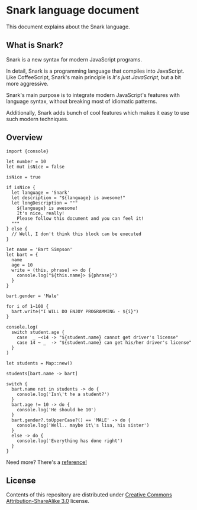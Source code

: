 Snark language document
=======================

This document explains about the Snark language.

## What is Snark?

Snark is a new syntax for modern JavaScript programs.

In detail, Snark is a programming language that compiles into JavaScript. Like CoffeeScript, Snark's main principle is _It's just JavaScript_, but a bit more aggressive.

Snark's main purpose is to integrate modern JavaScript's features with language syntax, without breaking most of idiomatic patterns.

Additionally, Snark adds bunch of cool features which makes it easy to use such modern techniques.

## Overview

```
import {console}

let number = 10
let mut isNice = false

isNice = true

if isNice {
  let language = 'Snark'
  let description = "${language} is awesome!"
  let longDescription = """
    ${language} is awesome!
    It's nice, really!
    Please follow this document and you can feel it!
  """
} else {
  // Well, I don't think this block can be executed
}

let name = 'Bart Simpson'
let bart = {
  name
  age = 10
  write = (this, phrase) => do {
    console.log("${this.name}> ${phrase}")
  }
}

bart.gender = 'Male'

for i of 1~100 {
  bart.write("I WILL DO ENJOY PROGRAMMING - ${i}")
}

console.log(
  switch student.age {
    case  _ ~<14 -> "${student.name} cannot get driver's license"
    case 14 ~ _  -> "${student.name} can get his/her driver's license"
  }
)

let students = Map::new()

students[bart.name -> bart]

switch {
  bart.name not in students -> do {
    console.log('Isn\'t he a student?')
  }
  bart.age != 10 -> do {
    console.log('He should be 10')
  }
  bart.gender?.toUpperCase?() == 'MALE' -> do {
    console.log('Well.. maybe it\'s lisa, his sister')
  }
  else -> do {
    console.log('Everything has done right')
  }
}
```

Need more? There's a [reference!](./Reference.md)

## License

Contents of this repository are distributed under [Creative Commons Attribution-ShareAlike 3.0](http://creativecommons.org/licenses/by-sa/3.0/) license.
